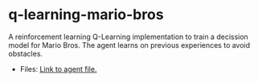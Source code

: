 # q-learning-mario-bros
A reinforcement learning Q-Learning implementation to train a decission model for Mario Bros. The agent learns on previous experiences to avoid obstacles.

  - Files: [Link to agent file.](src/ch/idsia/agents/controllers/QBot.java
)
